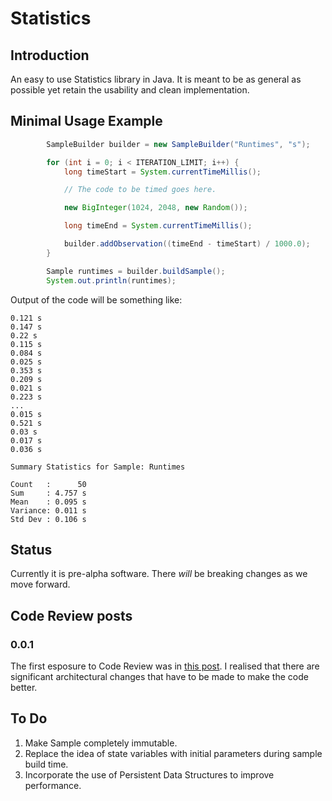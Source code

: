 # Statistics

## Introduction

An easy to use Statistics library in Java. It is meant to be as general as possible yet retain the usability and clean implementation.

## Minimal Usage Example

```java
        SampleBuilder builder = new SampleBuilder("Runtimes", "s");

        for (int i = 0; i < ITERATION_LIMIT; i++) {
            long timeStart = System.currentTimeMillis();

            // The code to be timed goes here.

            new BigInteger(1024, 2048, new Random());

            long timeEnd = System.currentTimeMillis();

            builder.addObservation((timeEnd - timeStart) / 1000.0);
        }

        Sample runtimes = builder.buildSample();
        System.out.println(runtimes);
```

Output of the code will be something like:

```none
0.121 s
0.147 s
0.22 s
0.115 s
0.084 s
0.025 s
0.353 s
0.209 s
0.021 s
0.223 s
...
0.015 s
0.521 s
0.03 s
0.017 s
0.036 s

Summary Statistics for Sample: Runtimes

Count   :      50
Sum     : 4.757 s
Mean    : 0.095 s
Variance: 0.011 s
Std Dev : 0.106 s
```

## Status

Currently it is pre-alpha software. There _will_ be breaking changes as we move forward.

## Code Review posts

### 0.0.1

The first esposure to Code Review was in [this post](https://codereview.stackexchange.com/questions/238062/statistics-library-with-sample-samplebuilder-and-tests).
I realised that there are significant architectural changes that have to be made to make the code better.

## To Do

1. Make Sample completely immutable.
2. Replace the idea of state variables with initial parameters during sample build time.
3. Incorporate the use of Persistent Data Structures to improve performance.


